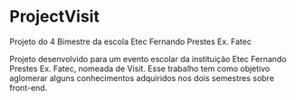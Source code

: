 # ProjectVisit
 Projeto do 4 Bimestre da escola Etec Fernando Prestes Ex. Fatec

 Projeto desenvolvido para um evento escolar da instituição Etec Fernando Prestes Ex. Fatec, nomeada de Visit. 
 Esse trabalho tem como objetivo aglomerar alguns conhecimentos adquiridos nos dois semestres sobre front-end.

